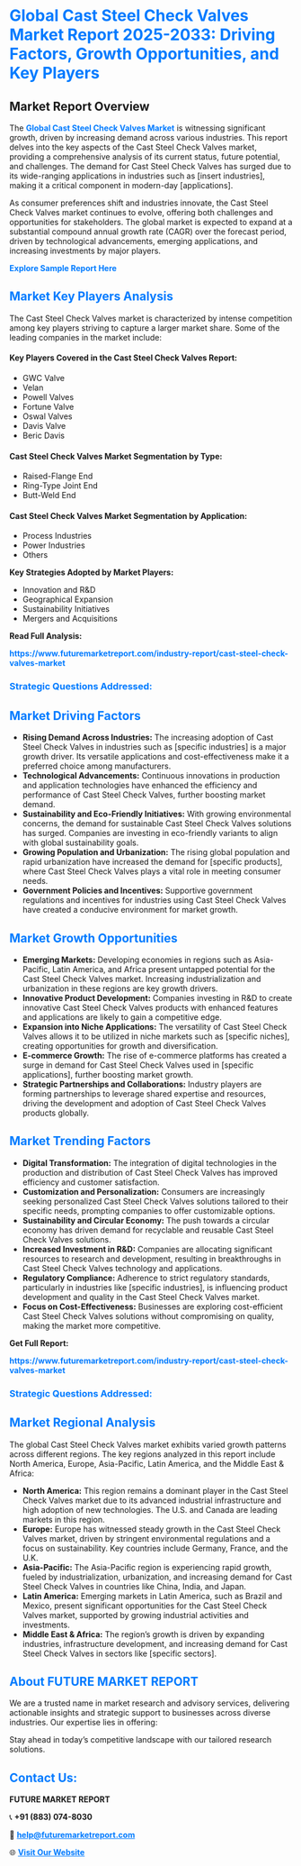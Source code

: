 <h1 style="color: #007BFF;">Global Cast Steel Check Valves Market Report 2025-2033: Driving Factors, Growth Opportunities, and Key Players</h1>

<section id="overview">
<h2>Market Report Overview</h2>
<p>The <a href="https://www.futuremarketreport.com/industry-report/cast-steel-check-valves-market" style="color: #007BFF; text-decoration: none;"><strong>Global Cast Steel Check Valves Market</strong></a> is witnessing significant growth, driven by increasing demand across various industries. This report delves into the key aspects of the Cast Steel Check Valves market, providing a comprehensive analysis of its current status, future potential, and challenges. The demand for Cast Steel Check Valves has surged due to its wide-ranging applications in industries such as [insert industries], making it a critical component in modern-day [applications].</p>
<p>As consumer preferences shift and industries innovate, the Cast Steel Check Valves market continues to evolve, offering both challenges and opportunities for stakeholders. The global market is expected to expand at a substantial compound annual growth rate (CAGR) over the forecast period, driven by technological advancements, emerging applications, and increasing investments by major players.</p>
</section>

<section id="overview">
<p><a href="https://www.futuremarketreport.com/request-sample/reportId=29270" style="color: #007BFF; text-decoration: none;"><strong>Explore Sample Report Here</strong></a></p>
</section>

<section id="key-players">
<h2 style="color: #007BFF;">Market Key Players Analysis</h2>
<p>The Cast Steel Check Valves market is characterized by intense competition among key players striving to capture a larger market share. Some of the leading companies in the market include:</p>
<h4>Key Players Covered in the Cast Steel Check Valves Report:</h4>
<ul><li>GWC Valve</li><li>Velan</li><li>Powell Valves</li><li>Fortune Valve</li><li>Oswal Valves</li><li>Davis Valve</li><li>Beric Davis</li></ul>
<h4>Cast Steel Check Valves Market Segmentation by Type:</h4>
<ul><li>Raised-Flange End</li><li>Ring-Type Joint End</li><li>Butt-Weld End</li></ul>

<h4>Cast Steel Check Valves Market Segmentation by Application:</h4>
<ul><li>Process Industries</li><li>Power Industries</li><li>Others</li></ul>
<p><strong>Key Strategies Adopted by Market Players:</strong></p>
<ul>
<li>Innovation and R&D</li>
<li>Geographical Expansion</li>
<li>Sustainability Initiatives</li>
<li>Mergers and Acquisitions</li>
</ul>
</section>

<section>
<p><strong>Read Full Analysis: </strong></p><a href="https://www.futuremarketreport.com/industry-report/cast-steel-check-valves-market" style="color: #007BFF; text-decoration: none;"><strong>https://www.futuremarketreport.com/industry-report/cast-steel-check-valves-market</strong></a>
<h3 style="color: #007BFF;">Strategic Questions Addressed:</h3>
</section>

<section id="driving-factors">
<h2 style="color: #007BFF;">Market Driving Factors</h2>
<ul>
<li><strong>Rising Demand Across Industries:</strong> The increasing adoption of Cast Steel Check Valves in industries such as [specific industries] is a major growth driver. Its versatile applications and cost-effectiveness make it a preferred choice among manufacturers.</li>
<li><strong>Technological Advancements:</strong> Continuous innovations in production and application technologies have enhanced the efficiency and performance of Cast Steel Check Valves, further boosting market demand.</li>
<li><strong>Sustainability and Eco-Friendly Initiatives:</strong> With growing environmental concerns, the demand for sustainable Cast Steel Check Valves solutions has surged. Companies are investing in eco-friendly variants to align with global sustainability goals.</li>
<li><strong>Growing Population and Urbanization:</strong> The rising global population and rapid urbanization have increased the demand for [specific products], where Cast Steel Check Valves plays a vital role in meeting consumer needs.</li>
<li><strong>Government Policies and Incentives:</strong> Supportive government regulations and incentives for industries using Cast Steel Check Valves have created a conducive environment for market growth.</li>
</ul>
</section>

<section id="growth-opportunities">
<h2 style="color: #007BFF;">Market Growth Opportunities</h2>
<ul>
<li><strong>Emerging Markets:</strong> Developing economies in regions such as Asia-Pacific, Latin America, and Africa present untapped potential for the Cast Steel Check Valves market. Increasing industrialization and urbanization in these regions are key growth drivers.</li>
<li><strong>Innovative Product Development:</strong> Companies investing in R&D to create innovative Cast Steel Check Valves products with enhanced features and applications are likely to gain a competitive edge.</li>
<li><strong>Expansion into Niche Applications:</strong> The versatility of Cast Steel Check Valves allows it to be utilized in niche markets such as [specific niches], creating opportunities for growth and diversification.</li>
<li><strong>E-commerce Growth:</strong> The rise of e-commerce platforms has created a surge in demand for Cast Steel Check Valves used in [specific applications], further boosting market growth.</li>
<li><strong>Strategic Partnerships and Collaborations:</strong> Industry players are forming partnerships to leverage shared expertise and resources, driving the development and adoption of Cast Steel Check Valves products globally.</li>
</ul>
</section>

<section id="trending-factors">
<h2 style="color: #007BFF;">Market Trending Factors</h2>
<ul>
<li><strong>Digital Transformation:</strong> The integration of digital technologies in the production and distribution of Cast Steel Check Valves has improved efficiency and customer satisfaction.</li>
<li><strong>Customization and Personalization:</strong> Consumers are increasingly seeking personalized Cast Steel Check Valves solutions tailored to their specific needs, prompting companies to offer customizable options.</li>
<li><strong>Sustainability and Circular Economy:</strong> The push towards a circular economy has driven demand for recyclable and reusable Cast Steel Check Valves solutions.</li>
<li><strong>Increased Investment in R&D:</strong> Companies are allocating significant resources to research and development, resulting in breakthroughs in Cast Steel Check Valves technology and applications.</li>
<li><strong>Regulatory Compliance:</strong> Adherence to strict regulatory standards, particularly in industries like [specific industries], is influencing product development and quality in the Cast Steel Check Valves market.</li>
<li><strong>Focus on Cost-Effectiveness:</strong> Businesses are exploring cost-efficient Cast Steel Check Valves solutions without compromising on quality, making the market more competitive.</li>
</ul>
</section>

<section>
<p><strong>Get Full Report: </strong></p><a href="https://www.futuremarketreport.com/industry-report/cast-steel-check-valves-market" style="color: #007BFF; text-decoration: none;"><strong>https://www.futuremarketreport.com/industry-report/cast-steel-check-valves-market</strong></a>
<h3 style="color: #007BFF;">Strategic Questions Addressed:</h3>
</section>


<section id="regional-analysis">
<h2 style="color: #007BFF;">Market Regional Analysis</h2>
<p>The global Cast Steel Check Valves market exhibits varied growth patterns across different regions. The key regions analyzed in this report include North America, Europe, Asia-Pacific, Latin America, and the Middle East & Africa:</p>
<ul>
<li><strong>North America:</strong> This region remains a dominant player in the Cast Steel Check Valves market due to its advanced industrial infrastructure and high adoption of new technologies. The U.S. and Canada are leading markets in this region.</li>
<li><strong>Europe:</strong> Europe has witnessed steady growth in the Cast Steel Check Valves market, driven by stringent environmental regulations and a focus on sustainability. Key countries include Germany, France, and the U.K.</li>
<li><strong>Asia-Pacific:</strong> The Asia-Pacific region is experiencing rapid growth, fueled by industrialization, urbanization, and increasing demand for Cast Steel Check Valves in countries like China, India, and Japan.</li>
<li><strong>Latin America:</strong> Emerging markets in Latin America, such as Brazil and Mexico, present significant opportunities for the Cast Steel Check Valves market, supported by growing industrial activities and investments.</li>
<li><strong>Middle East & Africa:</strong> The region’s growth is driven by expanding industries, infrastructure development, and increasing demand for Cast Steel Check Valves in sectors like [specific sectors].</li>
</ul>
</section>

<footer>
<h2 style="color: #007BFF;">About FUTURE MARKET REPORT</h2>
<p>We are a trusted name in market research and advisory services, delivering actionable insights and strategic support to businesses across diverse industries. Our expertise lies in offering:</p>

<p>Stay ahead in today’s competitive landscape with our tailored research solutions.</p>

<h2 style="color: #007BFF;">Contact Us:</h2>
<p><strong>FUTURE MARKET REPORT</strong></p>
<p>📞 <strong>+91 (883) 074-8030</strong></p>
<p>📧 <strong><a href="mailto:help@futuremarketreport.com" style="color: #007BFF;">help@futuremarketreport.com</a></strong></p>
<p>🌐 <strong><a href="https://www.futuremarketreport.com/" style="color: #007BFF;">Visit Our Website</a></strong></p>
</footer>